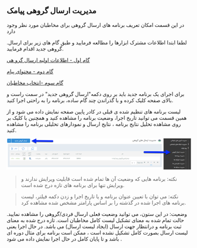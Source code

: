 ﻿##  مدیریت ارسال گروهی پیامک 



در این قسمت امکان تعریف برنامه های ارسال گروهی برای مخاطبان مورد نظر وجود دارد

.لطفا ابتدا اطلاعات مشترک ابزارها را مطالعه فرمایید و طبق گام های زیر برای ارسال گروهی جدید اقدام فرمایید.

[گام اول - اطلاعات اولیه ارسال گرو هی](https://github.com/1stco/PayamGostarDocs/blob/master/help%202.5.4/Marketing/moshtarak-abzar/gam%20yk/gam-yk.md)

[گام دوم - محتوای پیام](https://github.com/1stco/PayamGostarDocs/blob/master/help%202.5.4/Marketing/moshtarak-abzar/gam%20do/gam-do.md)

[گام سوم -انتخاب مخاطبان](https://github.com/1stco/PayamGostarDocs/blob/master/help%202.5.4/Marketing/moshtarak-abzar/gam%20se/select-Audience.md)

برای اجرای یک برنامه جدید باید بر روی دکمه"ارسال گروهی جدید" در سمت راست و بالای صفحه کلیک کرده و با گذراندن چند گام ساده، برنامه را به راحتی اجرا کنید.

لیست برنامه های تنظیم شده ی قبلی  در کادر پایین صفحه نمایش داده می شود و از همین قسمت می توانید تاریخ اجرا، وضعیت برنامه را مشاهده کنید و همچنین با کلیک بر روی مشاهده تحلیل نتایج برنامه ، نتایج ارسال و نمودارهای تحلیلی برنامه را مشاهده کنید.

![](advertising-sendinggroupsms.png)

> نکته:  برنامه هایی که وضعیت آن ها تمام شده است قابلیت ویرایش ندارند و ویرایش تنها برای برنامه های تازه درج شده است.

> نکته: می توان با تعیین عنوان برنامه و یا تاریخ اجرا و زدن دکمه فیلتر، لیست برنامه های اجرا شده در گذشته را بر اساس پارامتر مشخص شده مشاهده کرد.


وضعیت:  در این ستون، می توانید وضعیت فعلی ارسال فردی/گروهی را مشاهده نمایید. حالت تمام شده به معنای  تشکیل لیست کامل مخاطبان است. تازه درج شده به معنای ثبت برنامه و درانتظار جهت ارسال (ایجاد لیست ارسال) می باشد. در حال اجرا  یعنی لیست ارسال بصورت کامل تشکیل نشده است ، ممکن است برنامه برای مثال دوره ای باشد و تا پایان کامل در حال اجرا نمایش داده می شود .
